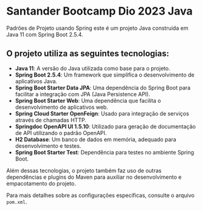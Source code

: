# Santander Bootcamp Dio 2023 Java 
Padrões de Projeto usando Spring este é um projeto Java construída em Java 11 com Spring Boot 2.5.4.

## O projeto utiliza as seguintes tecnologias:

- **Java 11**: A versão do Java utilizada como base para o projeto.
- **Spring Boot 2.5.4**: Um framework que simplifica o desenvolvimento de aplicativos Java.
- **Spring Boot Starter Data JPA**: Uma dependência do Spring Boot para facilitar a integração com JPA (Java Persistence API).
- **Spring Boot Starter Web**: Uma dependência que facilita o desenvolvimento de aplicativos web.
- **Spring Cloud Starter OpenFeign**: Usado para integração de serviços através de chamadas HTTP.
- **Springdoc OpenAPI UI 1.5.10**: Utilizado para geração de documentação de API utilizando o padrão OpenAPI.
- **H2 Database**: Um banco de dados em memória, adequado para desenvolvimento e testes.
- **Spring Boot Starter Test**: Dependência para testes no ambiente Spring Boot.

Além dessas tecnologias, o projeto também faz uso de outras dependências e plugins do Maven para auxiliar no desenvolvimento e empacotamento do projeto.

Para mais detalhes sobre as configurações específicas, consulte o arquivo `pom.xml`.

